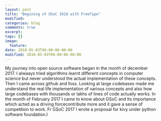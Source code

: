 ```yaml
---
layout: post
title: "Begining of GSoC 2018 with FreeType"
modified:
categories: blog
comments: true
excerpt:
tags: []
image:
  feature:
date: 2018-05-03T00:00:00-00:00
modified: 2018-05-03T00:00:00-00:00
---
```

My journey into open source software began in the month of december 2017. I alwaays tried algorithms learnt different concepts in computer science but never understood the actual implementation of these concepts. Then I came across github and foss. Looking at large codebases made me understand the real life implementation of various concepts and also how large codebases with thousands or lakhs of lines of code actually works. In the month of  February 2017 I came to know about GSoC and its importance which acted as a driving forcecontribute more and it gave a sense of competition to work. Fr GSoC 2017 I wrote a proposal for kivy under python software foundation.I 
